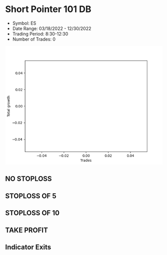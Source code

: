 # Short Pointer 101 DB 
- Symbol: ES
- Date Range: 03/18/2022 - 12/30/2022
- Trading Period: 8:30-12:30
- Number of Trades: 0

![Plot](ShortPointer101DBES.png)
## NO STOPLOSS














## STOPLOSS OF 5














## STOPLOSS OF 10














## TAKE PROFIT











## Indicator Exits


